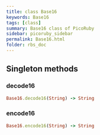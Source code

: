```yaml
---
title: class Base16
keywords: Base16
tags: [class]
summary: Base16 class of PicoRuby
sidebar: picoruby_sidebar
permalink: Base16.html
folder: rbs_doc
---
```

## Singleton methods
### decode16

```ruby
Base16.decode16(String) -> String
```
### encode16

```ruby
Base16.encode16(String) -> String
```
